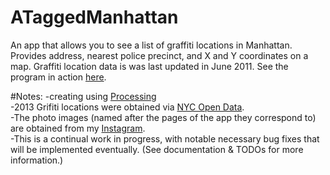 # ATaggedManhattan

An app that allows you to see a list of graffiti locations in Manhattan. Provides address, nearest police precinct, and X and Y coordinates on a map. Graffiti location data is was last updated in June 2011. See the program in action <a href="https://www.youtube.com/watch?v=JLnmoUI-xrA&feature=youtu.be">here</a>.

#Notes:
-creating using <a href="https://processing.org/">Processing</a> <br>
-2013 Grifiti locations were obtained via <a href="https://nycopendata.socrata.com/">NYC Open Data</a>. 	
-The photo images (named after the pages of the app they correspond to) are obtained from my <a href="http://instagram.com/tcburning">Instagram</a>.<br>
-This is a continual work in progress, with notable necessary bug fixes that will be implemented eventually. (See documentation & TODOs for more information.)
